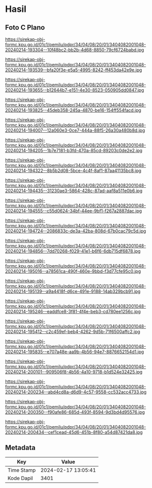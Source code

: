 # Hasil

## Foto C Plano

https://sirekap-obj-formc.kpu.go.id/01c1/pemilu/pdpr/34/04/08/20/01/3404082001048-20240214-193304--10f48bc2-bb2b-4d68-8850-79cf6724babd.jpg

https://sirekap-obj-formc.kpu.go.id/01c1/pemilu/pdpr/34/04/08/20/01/3404082001048-20240214-193539--bfa20f3e-e5a5-4995-8242-ff453da42e9e.jpg

https://sirekap-obj-formc.kpu.go.id/01c1/pemilu/pdpr/34/04/08/20/01/3404082001048-20240214-193655--b12644b7-e151-4e30-8523-050905dd0847.jpg

https://sirekap-obj-formc.kpu.go.id/01c1/pemilu/pdpr/34/04/08/20/01/3404082001048-20240214-193825--45deb358-245a-4870-be16-154ff554facd.jpg

https://sirekap-obj-formc.kpu.go.id/01c1/pemilu/pdpr/34/04/08/20/01/3404082001048-20240214-194007--12a060e3-0ce7-444a-88f5-26a30a480b8d.jpg

https://sirekap-obj-formc.kpu.go.id/01c1/pemilu/pdpr/34/04/08/20/01/3404082001048-20240214-194205--1b7e7181-b3fd-470a-85cd-89203c0de2e2.jpg

https://sirekap-obj-formc.kpu.go.id/01c1/pemilu/pdpr/34/04/08/20/01/3404082001048-20240214-194322--8b5b2d08-5bce-4c4f-8af1-87aa41135bc8.jpg

https://sirekap-obj-formc.kpu.go.id/01c1/pemilu/pdpr/34/04/08/20/01/3404082001048-20240214-194435--31230ae3-5864-428c-87ad-aaf8a511e0b6.jpg

https://sirekap-obj-formc.kpu.go.id/01c1/pemilu/pdpr/34/04/08/20/01/3404082001048-20240214-194555--c55d0624-34bf-44ee-9bf1-f267a2887dac.jpg

https://sirekap-obj-formc.kpu.go.id/01c1/pemilu/pdpr/34/04/08/20/01/3404082001048-20240214-194724--2086833c-de3a-42ba-808d-67b0cac79c5d.jpg

https://sirekap-obj-formc.kpu.go.id/01c1/pemilu/pdpr/34/04/08/20/01/3404082001048-20240214-194856--7dd70268-f029-41e1-b6f6-6db715df6878.jpg

https://sirekap-obj-formc.kpu.go.id/01c1/pemilu/pdpr/34/04/08/20/01/3404082001048-20240214-195016--a78561ca-490f-460e-9bbd-f3d77cfe95c0.jpg

https://sirekap-obj-formc.kpu.go.id/01c1/pemilu/pdpr/34/04/08/20/01/3404082001048-20240214-195139--a9a4418f-d6ce-491e-9188-14ab329bcb91.jpg

https://sirekap-obj-formc.kpu.go.id/01c1/pemilu/pdpr/34/04/08/20/01/3404082001048-20240214-195246--eaddfce8-3f81-4f4e-beb3-cd780ee1256c.jpg

https://sirekap-obj-formc.kpu.go.id/01c1/pemilu/pdpr/34/04/08/20/01/3404082001048-20240214-195412--c2c459ef-beb4-4262-9d5b-71f6500affc2.jpg

https://sirekap-obj-formc.kpu.go.id/01c1/pemilu/pdpr/34/04/08/20/01/3404082001048-20240214-195835--e707a48e-aa9b-4b56-94e7-8876652154d1.jpg

https://sirekap-obj-formc.kpu.go.id/01c1/pemilu/pdpr/34/04/08/20/01/3404082001048-20240214-200101--909506f8-4b56-4a10-9718-b1d524e32425.jpg

https://sirekap-obj-formc.kpu.go.id/01c1/pemilu/pdpr/34/04/08/20/01/3404082001048-20240214-200234--abd4cd8a-d6d9-4c57-9558-cc532acc4733.jpg

https://sirekap-obj-formc.kpu.go.id/01c1/pemilu/pdpr/34/04/08/20/01/3404082001048-20240214-200350--f90afe86-685d-493f-8594-9d3bd4d95576.jpg

https://sirekap-obj-formc.kpu.go.id/01c1/pemilu/pdpr/34/04/08/20/01/3404082001048-20240214-200434--cef1cead-45d6-451b-8f80-a54d87421da8.jpg


## Metadata

| Key        | Value               |
| ---------- | ------------------- |
| Time Stamp | 2024-02-17 13:05:41 |
| Kode Dapil | 3401                |



